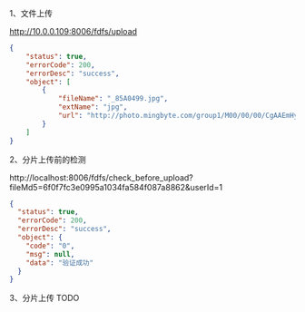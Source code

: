 
1、文件上传

http://10.0.0.109:8006/fdfs/upload

```json
{
    "status": true,
    "errorCode": 200,
    "errorDesc": "success",
    "object": [
        {
            "fileName": "_85A0499.jpg",
            "extName": "jpg",
            "url": "http://photo.mingbyte.com/group1/M00/00/00/CgAAEmHyXgeAFUvcALI9ZakIHoQ363.jpg"
        }
    ]
}
```

2、分片上传前的检测

http://localhost:8006/fdfs/check_before_upload?fileMd5=6f0f7fc3e0995a1034fa584f087a8862&userId=1

```json
{
  "status": true,
  "errorCode": 200,
  "errorDesc": "success",
  "object": {
    "code": "0",
    "msg": null,
    "data": "验证成功"
  }
}
```


3、分片上传 TODO